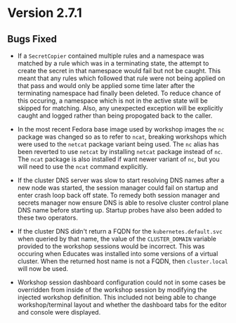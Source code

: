 Version 2.7.1
=============

Bugs Fixed
----------

* If a `SecretCopier` contained multiple rules and a namespace was matched by a
  rule which was in a terminating state, the attempt to create the secret in
  that namespace would fail but not be caught. This meant that any rules which
  followed that rule were not being applied on that pass and would only be
  applied some time later after the terminating namespace had finally been
  deleted. To reduce chance of this occuring, a namespace which is not in the
  active state will be skipped for matching. Also, any unexpected exception
  will be explicitly caught and logged rather than being propogated back to the
  caller.

* In the most recent Fedora base image used by workshop images the `nc` package
  was changed so as to refer to `ncat`, breaking workshops which were used to
  the `netcat` package variant being used. The `nc` alias has been reverted to
  use `netcat` by installing `netcat` package instead of `nc`. The `ncat`
  package is also installed if want newer variant of `nc`, but you will need to
  use the `ncat` command explicitly.

* If the cluster DNS server was slow to start resolving DNS names after a new
  node was started, the session manager could fail on startup and enter crash
  loop back off state. To remedy both session manager and secrets manager now
  ensure DNS is able to resolve cluster control plane DNS name before starting
  up. Startup probes have also been added to these two operators.

* If the cluster DNS didn't return a FQDN for the `kubernetes.default.svc` when
  queried by that name, the value of the `CLUSTER_DOMAIN` variable provided to
  the workshop sessions would be incorrect. This was occuring when Educates was
  installed into some versions of a virtual cluster. When the returned host name
  is not a FQDN, then `cluster.local` will now be used.

* Workshop session dashboard configuration could not in some cases be overridden
  from inside of the workshop session by modifying the injected workshop
  definition. This included not being able to change workshop/terminal layout
  and whether the dashboard tabs for the editor and console were displayed.

